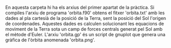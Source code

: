 En aquesta carpeta hi ha els arxius del primer apartat de la pràctica. Si compiles l'arxiu de programa 'orbita.f90' obtens el fitxer 'orbita.txt' amb les dades al pla cartesià de la posició de la Terra, sent la posició del Sol l'origen de coordenades. Aquestes dades es calculen solucionant les equacions de moviment de la Terra sota un camp de forces centrals generat pel Sol amb el mètode d'Euler.
L'arxiu 'orbita.gp' és un script de gnuplot que genera una gràfica de l'òrbita anomenada 'orbita.png'.
